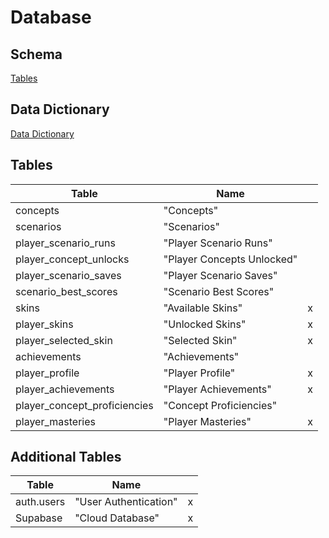 # Database

## Schema

[Tables](../assets/sql/schema.sql)

## Data Dictionary

[Data Dictionary](../assets/sql/Data%20Dictionary.md)

## Tables

| Table                        | Name                       |     |
| ---------------------------- | -------------------------- | --- |
| concepts                     | "Concepts"                 |     |
| scenarios                    | "Scenarios"                |     |
| player_scenario_runs         | "Player Scenario Runs"     |     |
| player_concept_unlocks       | "Player Concepts Unlocked" |     |
| player_scenario_saves        | "Player Scenario Saves"    |     |
| scenario_best_scores         | "Scenario Best Scores"     |     |
| skins                        | "Available Skins"          | x   |
| player_skins                 | "Unlocked Skins"           | x   |
| player_selected_skin         | "Selected Skin"            | x   |
| achievements                 | "Achievements"             |     |
| player_profile               | "Player Profile"           | x   |
| player_achievements          | "Player Achievements"      | x   |
| player_concept_proficiencies | "Concept Proficiencies"    |     |
| player_masteries             | "Player Masteries"         | x   |

## Additional Tables

| Table      | Name                  |     |
| ---------- | --------------------- | --- |
| auth.users | "User Authentication" | x   |
| Supabase   | "Cloud Database"      | x   |
